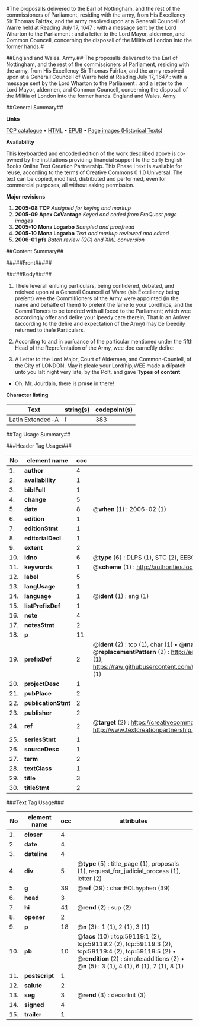 #The proposalls delivered to the Earl of Nottingham, and the rest of the commissioners of Parliament, residing with the army, from His Excellency Sir Thomas Fairfax, and the army resolved upon at a Generall Councell of Warre held at Reading July 17, 1647 : with a message sent by the Lord Wharton to the Parliament : and a letter to the Lord Mayor, aldermen, and Common Councell, concerning the disposall of the Militia of London into the former hands.#

##England and Wales. Army.##
The proposalls delivered to the Earl of Nottingham, and the rest of the commissioners of Parliament, residing with the army, from His Excellency Sir Thomas Fairfax, and the army resolved upon at a Generall Councell of Warre held at Reading July 17, 1647 : with a message sent by the Lord Wharton to the Parliament : and a letter to the Lord Mayor, aldermen, and Common Councell, concerning the disposall of the Militia of London into the former hands.
England and Wales. Army.

##General Summary##

**Links**

[TCP catalogue](http://www.ota.ox.ac.uk/tcp/)  • 
[HTML](http://tei.it.ox.ac.uk/tcp/Texts-HTML/free/A40/A40493.html)  • 
[EPUB](http://tei.it.ox.ac.uk/tcp/Texts-EPUB/free/A40/A40493.epub) • 
[Page images (Historical Texts)](https://data.historicaltexts.jisc.ac.uk/view?pubId=eebo-12298762e&pageId=eebo-12298762e-59119-1)

**Availability**

This keyboarded and encoded edition of the
	       work described above is co-owned by the institutions
	       providing financial support to the Early English Books
	       Online Text Creation Partnership. This Phase I text is
	       available for reuse, according to the terms of Creative
	       Commons 0 1.0 Universal. The text can be copied,
	       modified, distributed and performed, even for
	       commercial purposes, all without asking permission.

**Major revisions**

1. __2005-08__ __TCP__ *Assigned for keying and markup*
1. __2005-09__ __Apex CoVantage__ *Keyed and coded from ProQuest page images*
1. __2005-10__ __Mona Logarbo__ *Sampled and proofread*
1. __2005-10__ __Mona Logarbo__ *Text and markup reviewed and edited*
1. __2006-01__ __pfs__ *Batch review (QC) and XML conversion*

##Content Summary##

#####Front#####

#####Body#####

1. Theſe ſeverall enſuing particulars, being conſidered, debated, and reſolved upon at a Generall Councell of Warre (his Excellency being preſent) wee the Commiſſioners of the Army were appointed (in the name and behalfe of them) to preſent the ſame to your Lordſhips, and the Commiſſioners to be tendred with all ſpeed to the Parliament; which wee accordingly offer and deſire your ſpeedy care therein; That ſo an Anſwer (according to the deſire and expectation of the Army) may be ſpeedily returned to theſe Particulars.

1. According to and in purſuance of the particular mentioned under the fifth Head of the Repreſentation of the Army, wee doe earneſtly deſire:

1. A Letter to the Lord Major, Court of Aldermen, and Common-Counſell, of the City of LONDON.
May it pleaſe your Lordſhip;WEE made a diſpatch unto you laſt night very late, by the Poſt, and gave
**Types of content**

  * Oh, Mr. Jourdain, there is **prose** in there!

**Character listing**


|Text|string(s)|codepoint(s)|
|---|---|---|
|Latin Extended-A|ſ|383|

##Tag Usage Summary##

###Header Tag Usage###

|No|element name|occ|attributes|
|---|---|---|---|
|1.|__author__|4||
|2.|__availability__|1||
|3.|__biblFull__|1||
|4.|__change__|5||
|5.|__date__|8| @__when__ (1) : 2006-02 (1)|
|6.|__edition__|1||
|7.|__editionStmt__|1||
|8.|__editorialDecl__|1||
|9.|__extent__|2||
|10.|__idno__|6| @__type__ (6) : DLPS (1), STC (2), EEBO-CITATION (1), OCLC (1), VID (1)|
|11.|__keywords__|1| @__scheme__ (1) : http://authorities.loc.gov/ (1)|
|12.|__label__|5||
|13.|__langUsage__|1||
|14.|__language__|1| @__ident__ (1) : eng (1)|
|15.|__listPrefixDef__|1||
|16.|__note__|4||
|17.|__notesStmt__|2||
|18.|__p__|11||
|19.|__prefixDef__|2| @__ident__ (2) : tcp (1), char (1)  •  @__matchPattern__ (2) : ([0-9\-]+):([0-9IVX]+) (1), (.+) (1)  •  @__replacementPattern__ (2) : http://eebo.chadwyck.com/downloadtiff?vid=$1&page=$2 (1), https://raw.githubusercontent.com/textcreationpartnership/Texts/master/tcpchars.xml#$1 (1)|
|20.|__projectDesc__|1||
|21.|__pubPlace__|2||
|22.|__publicationStmt__|2||
|23.|__publisher__|2||
|24.|__ref__|2| @__target__ (2) : https://creativecommons.org/publicdomain/zero/1.0/ (1), http://www.textcreationpartnership.org/docs/. (1)|
|25.|__seriesStmt__|1||
|26.|__sourceDesc__|1||
|27.|__term__|2||
|28.|__textClass__|1||
|29.|__title__|3||
|30.|__titleStmt__|2||


###Text Tag Usage###

|No|element name|occ|attributes|
|---|---|---|---|
|1.|__closer__|4||
|2.|__date__|4||
|3.|__dateline__|4||
|4.|__div__|5| @__type__ (5) : title_page (1), proposals (1), request_for_judicial_process (1), letter (2)|
|5.|__g__|39| @__ref__ (39) : char:EOLhyphen (39)|
|6.|__head__|3||
|7.|__hi__|41| @__rend__ (2) : sup (2)|
|8.|__opener__|2||
|9.|__p__|18| @__n__ (3) : 1 (1), 2 (1), 3 (1)|
|10.|__pb__|10| @__facs__ (10) : tcp:59119:1 (2), tcp:59119:2 (2), tcp:59119:3 (2), tcp:59119:4 (2), tcp:59119:5 (2)  •  @__rendition__ (2) : simple:additions (2)  •  @__n__ (5) : 3 (1), 4 (1), 6 (1), 7 (1), 8 (1)|
|11.|__postscript__|1||
|12.|__salute__|2||
|13.|__seg__|3| @__rend__ (3) : decorInit (3)|
|14.|__signed__|4||
|15.|__trailer__|1||
